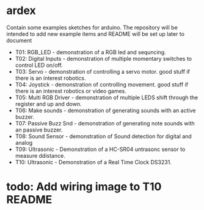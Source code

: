 # ardex

Contain some examples sketches for arduino.
The repository will be intended to add new example items and README will be set up later to document
* T01: RGB_LED - demonstration of a RGB led and sequncing.
* T02: Digital Inputs - demonstration of multiple momentary switches to control LED on/off.
* T03: Servo - demonstration of controlling a servo motor. good stuff if there is an interest robotics.
* T04: Joystick - demonstration of controlling movement. good stuff if there is an interest robotics or video games.
* T05: Multi RGB Driver - demonstration of multiple LEDS shift through the register and up and down.
* T06: Make sounds - demonstration of generating sounds with an active buzzer.
* T07: Passive Buzz Snd - demonstration of generating note sounds with an passive buzzer.
* T08: Sound Sensor - demonstration of Sound detection for digital and analog
* T09: Ultrasonic - Demonstration of a HC-SR04 untrasonc sensor to measure ddistance.
* T10: Ultrasonic - Demonstration of a Real Time Clock DS3231.


# todo:  Add wiring image to T10 README

